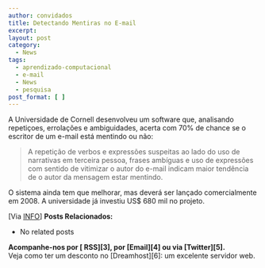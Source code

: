 ```yaml
---
author: convidados
title: Detectando Mentiras no E-mail
excerpt:
layout: post
category:
  - News
tags:
  - aprendizado-computacional
  - e-mail
  - News
  - pesquisa
post_format: [ ]
---
```

A Universidade de Cornell desenvolveu um software que, analisando repetiçoes, errolações e ambiguidades, acerta com 70% de chance se o escritor de um e-mail está mentindo ou não:

> A repetição de verbos e expressões suspeitas ao lado do uso de narrativas em terceira pessoa, frases ambíguas e uso de expressões com sentido de vitimizar o autor do e-mail indicam maior tendência de o autor da mensagem estar mentindo.

O sistema ainda tem que melhorar, mas deverá ser lançado comercialmente em 2008. A universidade já investiu US$ 680 mil no projeto.  


[Via [INFO][1]] 
**Posts Relacionados:** 
*   No related posts









**Acompanhe-nos por [ RSS][3], por [Email][4] ou via [Twitter][5].**  
Veja como ter um desconto no [Dreamhost][6]: um excelente servidor web.

 [1]: http://info.abril.com.br/aberto/infonews/022007/26022007-9.shl "Software promete detectar mentiras em e-mail"





